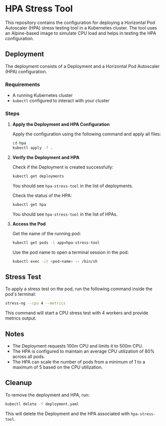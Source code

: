 
# HPA Stress Tool

This repository contains the configuration for deploying a Horizontal Pod Autoscaler (HPA) stress testing tool in a Kubernetes cluster. The tool uses an Alpine-based image to simulate CPU load and helps in testing the HPA configuration.

## Deployment

The deployment consists of a Deployment and a Horizontal Pod Autoscaler (HPA) configuration.

### Requirements

- A running Kubernetes cluster
- `kubectl` configured to interact with your cluster

### Steps

1. **Apply the Deployment and HPA Configuration**

   Apply the configuration using the following command and apply all files:
   
   ```sh
   cd hpa
   kubectl apply -f .
   ```

2. **Verify the Deployment and HPA**

   Check if the Deployment is created successfully:

   ```sh
   kubectl get deployments
   ```

   You should see `hpa-stress-tool` in the list of deployments.

   Check the status of the HPA:

   ```sh
   kubectl get hpa
   ```

   You should see `hpa-stress-tool` in the list of HPAs.

3. **Access the Pod**

   Get the name of the running pod:

   ```sh
   kubectl get pods -l app=hpa-stress-tool
   ```

   Use the pod name to open a terminal session in the pod:

   ```sh
   kubectl exec -it <pod-name> -- /bin/sh
   ```

## Stress Test

To apply a stress test on the pod, run the following command inside the pod's terminal:

```sh
stress-ng --cpu 4 --metrics
```

This command will start a CPU stress test with 4 workers and provide metrics output.

## Notes

- The Deployment requests 100m CPU and limits it to 500m CPU.
- The HPA is configured to maintain an average CPU utilization of 80% across all pods.
- The HPA can scale the number of pods from a minimum of 1 to a maximum of 5 based on the CPU utilization.

## Cleanup

To remove the deployment and HPA, run:

```sh
kubectl delete -f deployment.yaml
```

This will delete the Deployment and the HPA associated with `hpa-stress-tool`.
